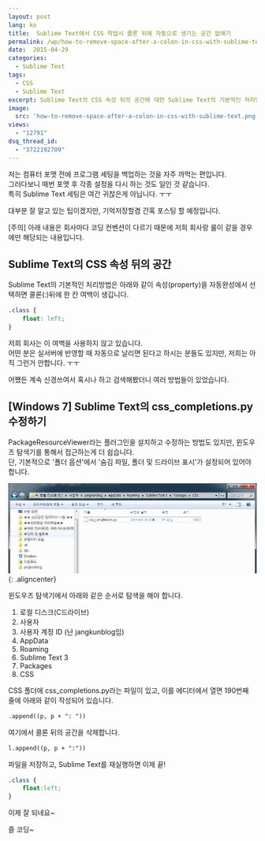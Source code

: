 ```yaml
---
layout: post
lang: ko
title:  Sublime Text에서 CSS 작업시 콜론 뒤에 자동으로 생기는 공간 없애기
permalink: /wp/how-to-remove-space-after-a-colon-in-css-with-sublime-text/
date:  2015-04-29
categories:
  - Sublime Text
tags:
  - CSS
  - Sublime Text
excerpt: Sublime Text의 CSS 속성 뒤의 공간에 대한 Sublime Text의 기본적인 처리방법은 아래와 같이 속성(property)을 자동완성에서 선택하면 콜론(:)뒤에 한 칸 여백이 생깁니다. 저희 회사는 이 여백을 사용하지 않고 있습니다. 어떤 분은 실서버에 반영할 때 자동으로 날리면 된다고 하시는 분들도 있지만, 저희는 아직 그런거 안합니다. 어쨌든 계속 신경쓰여서 혹시나 하고 검색해봤더니 여러 방법들이 있었습니다. PackageResourceViewer라는 플러그인을 설치하고 수정하는 방법도 있지만, 윈도우즈 탐색기를 통해서 접근하는게 더 쉽습니다. 단, 기본적으로 ‘폴더 옵션’에서 ‘숨김 파일, 폴더 및 드라이브 표시’가 설정되어 있어야 합니다. 위 경로대로 가면 css_completions.py라는 파일이 있고, 이를 에디터에서 열면 190번째
image:
  src: 'how-to-remove-space-after-a-colon-in-css-with-sublime-text.png'
views:
  - "12791"
dsq_thread_id:
  - "3722192709"
---
```


저는 컴퓨터 포맷 전에 프로그램 세팅을 백업하는 것을 자주 까먹는 편입니다.  
그러다보니 매번 포맷 후 각종 설정을 다시 하는 것도 일인 것 같습니다.  
특히 Sublime Text 세팅은 여간 귀찮은게 아닙니다. ㅜㅜ

대부분 잘 알고 있는 팁이겠지만, 기억저장할겸 간혹 포스팅 할 예정입니다.

[주의] 아래 내용은 회사마다 코딩 컨벤션이 다르기 때문에 저희 회사랑 룰이 같을 경우에만 해당되는 내용입니다.

## Sublime Text의 CSS 속성 뒤의 공간

Sublime Text의 기본적인 처리방법은 아래와 같이 속성(property)을 자동완성에서 선택하면 콜론(:)뒤에 한 칸 여백이 생깁니다.

``` css
.class {
	float: left;
}
```

저희 회사는 이 여백을 사용하지 않고 있습니다.  
어떤 분은 실서버에 반영할 때 자동으로 날리면 된다고 하시는 분들도 있지만, 저희는 아직 그런거 안합니다. ㅜㅜ

어쨌든 계속 신경쓰여서 혹시나 하고 검색해봤더니 여러 방법들이 있었습니다.

## [Windows 7] Sublime Text의 css_completions.py 수정하기

PackageResourceViewer라는 플러그인을 설치하고 수정하는 방법도 있지만, 윈도우즈 탐색기를 통해서 접근하는게 더 쉽습니다.  
단, 기본적으로 '폴더 옵션'에서 '숨김 파일, 폴더 및 드라이브 표시'가 설정되어 있어야 합니다.

![sublime-text-css-completions-py](/assets/img/2015/sublime-text-css-completions-py.png){: .aligncenter}

윈도우즈 탐색기에서 아래와 같은 순서로 탐색을 해야 합니다.

  1. 로컬 디스크(C드라이브)
  2. 사용자
  3. 사용자 계정 ID (난 jangkunblog임)
  4. AppData
  5. Roaming
  6. Sublime Text 3
  7. Packages
  8. CSS

CSS 폴더에 css_completions.py라는 파일이 있고, 이를 에디터에서 열면 190번째 줄에 아래와 같이 작성되어 있습니다.

``` html
.append((p, p + ": "))
```

여기에서 콜론 뒤의 공간을 삭제합니다.

``` html
l.append((p, p + ":"))
```

파일을 저장하고, Sublime Text를 재실행하면 이제 끝!

``` css
.class {
	float:left;
}
```

이제 잘 되네요~

즐 코딩~